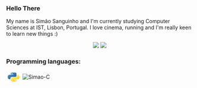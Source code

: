 ### Hello There

My name is Simão Sanguinho and I'm currently studying Computer Sciences at IST, Lisbon, Portugal.
I love cinema, running and I'm really keen to learn new things :)

</div>
<div align="center">
  <img height="180em" src="https://github-readme-stats.vercel.app/api?username=simaosanguinho&show_icons=true&theme=tokyonight&include_all_commits=true&count_private=true"/>
  <img height="180em" src="https://github-readme-stats.vercel.app/api/top-langs/?username=simaosanguinho&layout=compact&langs_count=7&theme=tokyonight"/>
</div>
  
### Programming languages:

  <p align="left"> 
   <img align="center" alt="Simao-C" height="30" width="40" src="https://raw.githubusercontent.com/devicons/devicon/master/icons/python/python-original.svg">
   
  <img align="center" alt="Simao-C" height="30" width="45" src="https://img.shields.io/badge/C%20-%232370ED.svg?logo=c&logoColor=white">



    
&emsp; 
</p>
